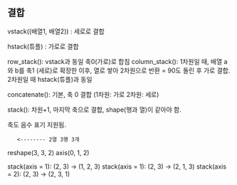 ## 결합

vstack((배열1, 배열2)) : 세로로 결합


hstack(튜플) : 가로로 결합


row_stack(): vstack과 동일 축0(가로)로 합침
column_stack(): 1차원일 때, 배열 a와 b를 축1 (세로)로 확장한 이후, 열로 쌓아 2차원으로 반환
= 90도 돌린 후 가로 결합. 2차원일 때 hstack(튜플)과 동일



concatenate(): 기본, 축 0 결합 (1차원: 가로 2차원: 세로)

stack(): 차원+1, 마지막 축으로 결합, shape(행과 열)이 같아야 함.

축도 음수 표기 지원됨.


       <-------- 2열 3행 3개
reshape(3, 3, 2)
   axis(0, 1, 2)


stack(axis = 1): (2, 3) -> (1, 2, 3)
stack(axis = 1): (2, 3) -> (2, 1, 3)
stack(axis = 2): (2, 3) -> (2, 3, 1)
